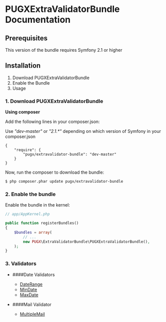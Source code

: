 PUGXExtraValidatorBundle Documentation
=====================================

## Prerequisites

This version of the bundle requires Symfony 2.1 or higher

## Installation

1. Download PUGXExtraValidatorBundle
2. Enable the Bundle
3. Usage

### 1. Download PUGXExtraValidatorBundle

**Using composer**

Add the following lines in your composer.json:

Use _"dev-master"_ or _"2.1.*"_ depending on which version of Symfony in your composer.json 
```
{
    "require": {    
        "pugx/extravalidator-bundle": "dev-master"
    }
}

```

Now, run the composer to download the bundle:

``` bash
$ php composer.phar update pugx/extravalidator-bundle
```

### 2. Enable the bundle

Enable the bundle in the kernel:

``` php
// app/AppKernel.php

public function registerBundles()
{
    $bundles = array(
        // ...
        new PUGX\ExtraValidatorBundle\PUGXExtraValidatorBundle(),
    );
}
```

### 3. Validators


* ####Date Validators

	* [DateRange](dateRange.md)
	* [MinDate](minDate.md)
	* [MaxDate](maxDate.md)

* ####Mail Validator
	* [MultipleMail](multipleMail.md)

